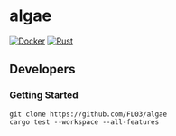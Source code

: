 # algae

[![Docker](https://github.com/FL03/algae/actions/workflows/docker.yml/badge.svg)](https://github.com/FL03/algae/actions/workflows/docker.yml)
[![Rust](https://github.com/FL03/algae/actions/workflows/rust.yml/badge.svg)](https://github.com/FL03/algae/actions/workflows/rust.yml)

## Developers

### Getting Started
    git clone https://github.com/FL03/algae
    cargo test --workspace --all-features
